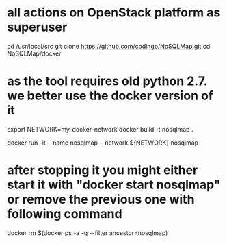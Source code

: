 # all actions on OpenStack platform as superuser
cd /usr/local/src
git clone https://github.com/codingo/NoSQLMap.git
cd NoSQLMap/docker
# as the tool requires old python 2.7. we better use the docker version of it
export NETWORK=my-docker-network
docker build -t nosqlmap .

docker run -it --name nosqlmap --network ${NETWORK} nosqlmap
# after stopping it you might either start it with "docker start nosqlmap" or remove the previous one with following command
docker rm $(docker ps -a -q --filter ancestor=nosqlmap)
 